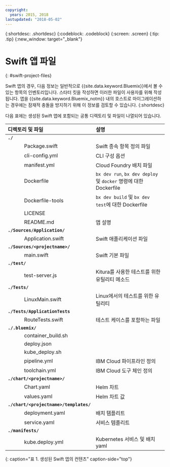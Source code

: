 ```yaml
---
copyright:
  years: 2015, 2018
lastupdated: "2018-05-02"
---
```


{:shortdesc: .shortdesc}
{:codeblock: .codeblock}
{:screen: .screen}
{:tip: .tip}
{:new_window: target="_blank"}

# Swift 앱 파일
{: #swift-project-files}

Swift 앱의 경우, 다음 정보는 일반적으로 {{site.data.keyword.Bluemix}}에서 볼 수 있는 항목의 인벤토리입니다. 스타터 킷을 작성하면 이러한 파일이 사용자를 위해 작성됩니다. 앱을 {{site.data.keyword.Bluemix_notm}} 내의 호스트로 마이그레이션하는 경우에는 잠재적 충돌을 방지하기 위해 이 정보를 검토할 수 있습니다. 
{:shortdesc}

다음 표에는 생성된 Swift 앱에 포함되는 공통 디렉토리 및 파일이 나열되어 있습니다. 

| 디렉토리 및 파일                                     | 설명                       |
|:------------------------------------------------|:------------------------------------------|
|<b>`./`</b>                                             |  |
|&nbsp;&nbsp;&nbsp;&nbsp;&nbsp;&nbsp;&nbsp;&nbsp;&nbsp;&nbsp;&nbsp;&nbsp;Package.swift| Swift 종속 항목 정의 파일 |
|&nbsp;&nbsp;&nbsp;&nbsp;&nbsp;&nbsp;&nbsp;&nbsp;&nbsp;&nbsp;&nbsp;&nbsp;cli-config.yml | CLI 구성 옵션 |
|&nbsp;&nbsp;&nbsp;&nbsp;&nbsp;&nbsp;&nbsp;&nbsp;&nbsp;&nbsp;&nbsp;&nbsp;manifest.yml | Cloud Foundry 배치 파일 |
|&nbsp;&nbsp;&nbsp;&nbsp;&nbsp;&nbsp;&nbsp;&nbsp;&nbsp;&nbsp;&nbsp;&nbsp;Dockerfile | `bx dev run`, `bx dev deploy` 및 `docker` 명령에 대한 Dockerfile |
|&nbsp;&nbsp;&nbsp;&nbsp;&nbsp;&nbsp;&nbsp;&nbsp;&nbsp;&nbsp;&nbsp;&nbsp;Dockerfile-tools | `bx dev build` 및 `bx dev test`에 대한 Dockerfile |
|&nbsp;&nbsp;&nbsp;&nbsp;&nbsp;&nbsp;&nbsp;&nbsp;&nbsp;&nbsp;&nbsp;&nbsp;LICENSE |  |
|&nbsp;&nbsp;&nbsp;&nbsp;&nbsp;&nbsp;&nbsp;&nbsp;&nbsp;&nbsp;&nbsp;&nbsp;README.md | 앱 설명 |
|<b>`./Sources/Application/`</b> |  |  |
|&nbsp;&nbsp;&nbsp;&nbsp;&nbsp;&nbsp;&nbsp;&nbsp;&nbsp;&nbsp;&nbsp;&nbsp;Application.swift | Swift 애플리케이션 파일 |
|<b>`./Sources/<projectname>/`</b> | |
|&nbsp;&nbsp;&nbsp;&nbsp;&nbsp;&nbsp;&nbsp;&nbsp;&nbsp;&nbsp;&nbsp;&nbsp;main.swift | Swift 기본 파일 |
|<b>`./test/`</b> | |
|&nbsp;&nbsp;&nbsp;&nbsp;&nbsp;&nbsp;&nbsp;&nbsp;&nbsp;&nbsp;&nbsp;&nbsp;test-server.js | Kitura를 사용한 테스트를 위한 유틸리티 메소드 |
|<b>`./Tests/`</b> | |
|&nbsp;&nbsp;&nbsp;&nbsp;&nbsp;&nbsp;&nbsp;&nbsp;&nbsp;&nbsp;&nbsp;&nbsp;LinuxMain.swift | Linux에서의 테스트를 위한 유틸리티 |
|<b>`./Tests/ApplicationTests`</b> | |
|&nbsp;&nbsp;&nbsp;&nbsp;&nbsp;&nbsp;&nbsp;&nbsp;&nbsp;&nbsp;&nbsp;&nbsp;RouteTests.swift | 테스트 케이스를 포함하는 파일 |
|<b>`./.bluemix/`</b> | |
|&nbsp;&nbsp;&nbsp;&nbsp;&nbsp;&nbsp;&nbsp;&nbsp;&nbsp;&nbsp;&nbsp;&nbsp;container_build.sh | |
|&nbsp;&nbsp;&nbsp;&nbsp;&nbsp;&nbsp;&nbsp;&nbsp;&nbsp;&nbsp;&nbsp;&nbsp;deploy.json | |
|&nbsp;&nbsp;&nbsp;&nbsp;&nbsp;&nbsp;&nbsp;&nbsp;&nbsp;&nbsp;&nbsp;&nbsp;kube_deploy.sh | |
|&nbsp;&nbsp;&nbsp;&nbsp;&nbsp;&nbsp;&nbsp;&nbsp;&nbsp;&nbsp;&nbsp;&nbsp;pipeline.yml | IBM Cloud 파이프라인 정의 |
|&nbsp;&nbsp;&nbsp;&nbsp;&nbsp;&nbsp;&nbsp;&nbsp;&nbsp;&nbsp;&nbsp;&nbsp;toolchain.yml | IBM Cloud 도구 체인 정의 |
|<b>`./chart/<projectname>/`</b> | |
|&nbsp;&nbsp;&nbsp;&nbsp;&nbsp;&nbsp;&nbsp;&nbsp;&nbsp;&nbsp;&nbsp;&nbsp;Chart.yaml | Helm 차트 |
|&nbsp;&nbsp;&nbsp;&nbsp;&nbsp;&nbsp;&nbsp;&nbsp;&nbsp;&nbsp;&nbsp;&nbsp;values.yaml | Helm 차트 값 |
|<b>`./chart/<projectname>/templates/`</b> | |
|&nbsp;&nbsp;&nbsp;&nbsp;&nbsp;&nbsp;&nbsp;&nbsp;&nbsp;&nbsp;&nbsp;&nbsp;deployment.yaml | 배치 템플리트 |
|&nbsp;&nbsp;&nbsp;&nbsp;&nbsp;&nbsp;&nbsp;&nbsp;&nbsp;&nbsp;&nbsp;&nbsp;service.yaml | 서비스 템플리트 |
|<b>`./manifests/`</b> | |
|&nbsp;&nbsp;&nbsp;&nbsp;&nbsp;&nbsp;&nbsp;&nbsp;&nbsp;&nbsp;&nbsp;&nbsp;kube.deploy.yml | Kubernetes 서비스 및 배치 yaml |
{: caption="표 1. 생성된 Swift 앱의 컨텐츠" caption-side="top"}

